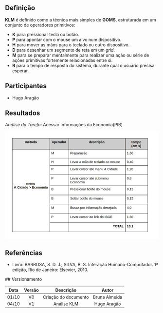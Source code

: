 ## Definição
<p align = "justify">

<b>KLM</b> é definido como a técnica mais simples de <b>GOMS</b>, 
estruturada em um conjunto de operadores primitivos:

<ul>
 <li><b>K</b> para pressionar tecla ou botão.
 <li><b>P</b> para apontar com o mouse um alvo num dispositivo.
 <li><b>H</b> para mover as mãos para o teclado ou outro dispositivo.
 <li><b>D</b> para desenhar um segmento de reta em um <i>grid</i>.
 <li><b>M</b> para se preparar mentalmente para realizar uma ação ou série de ações primitivas fortemente relacionadas entre si.
 <li><b>R</b> para o tempo de resposta do sistema, durante qual o usuário precisa esperar.
 </ul>
</p>

## Participantes
* Hugo Aragão

## Resultados
<p align=”Left”>

<i>Análise da Tarefa</i>: Acessar informações da Economia(PIB)
</p>

![klm](../imagens/klm.jpg)



## Referências
<p align = "left">
<ul>
 <li>Livro: BARBOSA, S. D. J.; SILVA, B. S. Interação Humano-Computador. 1ª edição, Rio de Janeiro: Elsevier, 2010.
 </ul>
</p>
## Versionamento

| Data | Versão |           Descrição             |    Autor    |
|:----:|:------:|:-------------------------------:|:-----------:|
|01/10 |V0      |     Criação do documento        |Bruna Almeida|
|04/10 |V1      |     Análise KLM                 |Hugo Aragão  |
